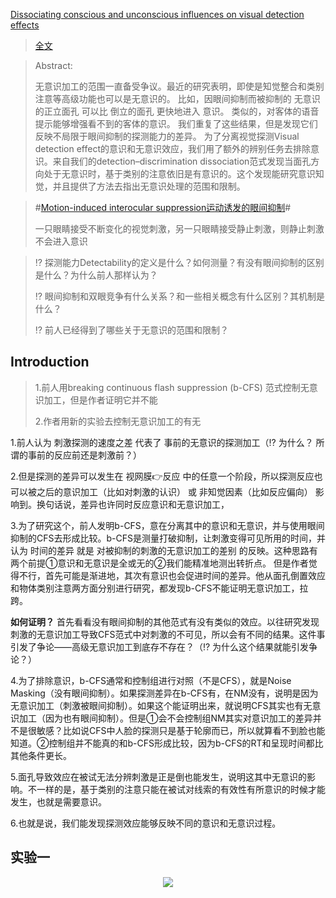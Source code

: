 [Dissociating conscious and unconscious influences on visual detection effects](https://pubmed.ncbi.nlm.nih.gov/33398144/)
>[全文](https://github.com/AOKIKAORU/HAFUHAFU/files/6289459/Stein_Peelen_Dissociating_Preprint2.pdf)

>Abstract:
>
>无意识加工的范围一直备受争议。最近的研究表明，即使是知觉整合和类别注意等高级功能也可以是无意识的。
>比如，因眼间抑制而被抑制的 无意识的正立面孔 可以比 倒立的面孔 更快地进入 意识。
> 类似的，对客体的语音提示能够增强看不到的客体的意识。
> 我们重复了这些结果，但是发现它们反映不局限于眼间抑制的探测能力的差异。
>为了分离视觉探测Visual detection effect的意识和无意识效应，我们用了额外的辨别任务去排除意识。来自我们的detection–discrimination dissociation范式发现当面孔方向处于无意识时，基于类别的注意依旧是有意识的。这个发现能研究意识知觉，并且提供了方法去指出无意识处理的范围和限制。

>#[Motion-induced interocular suppression运动诱发的眼间抑制](https://en.wikipedia.org/wiki/Motion-induced_interocular_suppression#:~:text=From%20Wikipedia%2C%20the%20free%20encyclopedia%20Motion-induced%20interocular%20suppression,suppressed%20from%20awareness%20for%20long%20periods%20of%20time.)#
>
>一只眼睛接受不断变化的视觉刺激，另一只眼睛接受静止刺激，则静止刺激不会进入意识

>⁉ 探测能力Detectability的定义是什么？如何测量？有没有眼间抑制的区别是什么？为什么前人那样认为？
>
>⁉ 眼间抑制和双眼竞争有什么关系？和一些相关概念有什么区别？其机制是什么？
>
>⁉ 前人已经得到了哪些关于无意识的范围和限制？


## Introduction

>1.前人用breaking continuous flash suppression (b-CFS) 范式控制无意识加工，但是作者证明它并不能
>
>2.作者用新的实验去控制无意识加工的有无

1.前人认为 刺激探测的速度之差 代表了 事前的无意识的探测加工（⁉ 为什么？ 所谓的事前的反应前还是刺激前？）

2.但是探测的差异可以发生在 视网膜👉反应 中的任意一个阶段，所以探测反应也可以被之后的意识加工（比如对刺激的认识） 或 非知觉因素（比如反应偏向） 影响到。换句话说，差异也许同时反应意识和无意识加工，

3.为了研究这个，前人发明b-CFS，意在分离其中的意识和无意识，并与使用眼间抑制的CFS去形成比较。b-CFS是测量打破抑制，让刺激变得可见所用的时间，并认为 时间的差异 就是 对被抑制的刺激的无意识加工的差别 的反映。这种思路有两个前提①意识和无意识是全或无的②我们能精准地测出转折点。 但是作者觉得不行，首先可能是渐进地，其次有意识也会促进时间的差异。他从面孔倒置效应和物体类别注意两方面分别进行研究，都发现b-CFS不能证明无意识加工，拉跨。

**如何证明？** 首先看看没有眼间抑制的其他范式有没有类似的效应。以往研究发现刺激的无意识加工导致CFS范式中对刺激的不可见，所以会有不同的结果。这件事引发了争论——高级无意识加工到底存不存在？（⁉  为什么这个结果就能引发争论？）

4.为了排除意识，b-CFS通常和控制组进行对照（不是CFS），就是Noise Masking（没有眼间抑制）。如果探测差异在b-CFS有，在NM没有，说明是因为无意识加工（刺激被眼间抑制）。如果这个能证明出来，就说明CFS其实也有无意识加工（因为也有眼间抑制）。但是①会不会控制组NM其实对意识加工的差异并不是很敏感？比如说CFS中人脸的探测只是基于轮廓而已，所以就算看不到脸也能知道。②控制组并不能真的和b-CFS形成比较，因为b-CFS的RT和呈现时间都比其他条件更长。


5.面孔导致效应在被试无法分辨刺激是正是倒也能发生，说明这其中无意识的影响。不一样的是，基于类别的注意只能在被试对线索的有效性有所意识的时候才能发生，也就是需要意识。

6.也就是说，我们能发现探测效应能够反映不同的意识和无意识过程。


## 实验一

 <div align=center><img src="https://user-images.githubusercontent.com/80901934/114547950-b2452900-9c91-11eb-8b5d-b934f90bbbd0.png" ></div>

